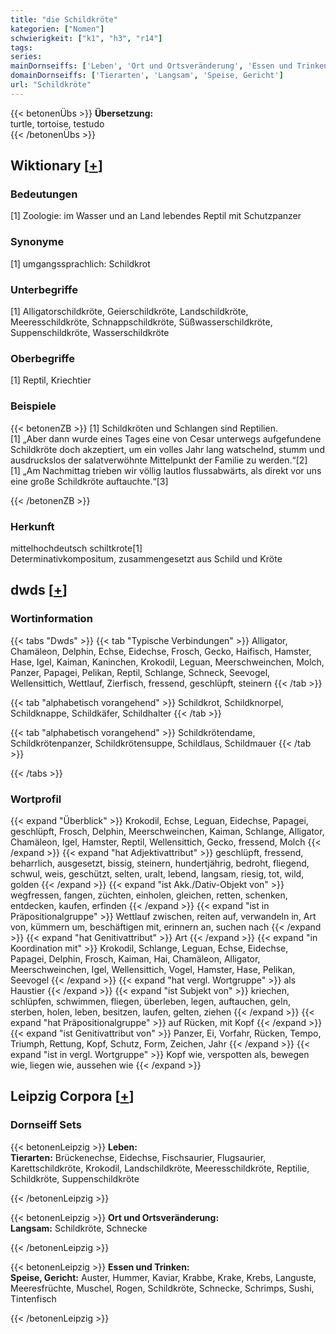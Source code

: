```yaml
---
title: "die Schildkröte"
kategorien: ["Nomen"]
schwierigkeit: ["k1", "h3", "r14"]
tags:
series:
mainDornseiffs: ['Leben', 'Ort und Ortsveränderung', 'Essen und Trinken']
domainDornseiffs: ['Tierarten', 'Langsam', 'Speise, Gericht']
url: "Schildkröte"
---
```


{{< betonenÜbs >}}
**Übersetzung:**  
turtle, tortoise, testudo  
{{< /betonenÜbs >}}

## Wiktionary [[+](https://de.wiktionary.org/wiki/Schildkröte)]

### Bedeutungen
[1] Zoologie: im Wasser und an Land lebendes Reptil mit Schutzpanzer  

### Synonyme
[1] umgangssprachlich: Schildkrot  

### Unterbegriffe
[1] Alligatorschildkröte, Geierschildkröte, Landschildkröte, Meeresschildkröte, Schnappschildkröte, Süßwasserschildkröte, Suppenschildkröte, Wasserschildkröte  

### Oberbegriffe
[1] Reptil, Kriechtier  

### Beispiele
{{< betonenZB >}}
[1] Schildkröten und Schlangen sind Reptilien.  
[1] „Aber dann wurde eines Tages eine von Cesar unterwegs aufgefundene Schildkröte doch akzeptiert, um ein volles Jahr lang watschelnd, stumm und ausdruckslos der salatverwöhnte Mittelpunkt der Familie zu werden.“[2]  
[1] „Am Nachmittag trieben wir völlig lautlos flussabwärts, als direkt vor uns eine große Schildkröte auftauchte.“[3]  

{{< /betonenZB >}}
### Herkunft
mittelhochdeutsch schiltkrote[1]  
Determinativkompositum, zusammengesetzt aus Schild und Kröte  



## dwds [[+](https://www.dwds.de/wb/Schildkröte)]

### Wortinformation
{{< tabs "Dwds" >}}
{{< tab "Typische Verbindungen" >}}
Alligator, Chamäleon, Delphin, Echse, Eidechse, Frosch, Gecko, Haifisch, Hamster, Hase, Igel, Kaiman, Kaninchen, Krokodil, Leguan, Meerschweinchen, Molch, Panzer, Papagei, Pelikan, Reptil, Schlange, Schneck, Seevogel, Wellensittich, Wettlauf, Zierfisch, fressend, geschlüpft, steinern
{{< /tab >}}

{{< tab "alphabetisch vorangehend" >}}
Schildkrot, Schildknorpel, Schildknappe, Schildkäfer, Schildhalter
{{< /tab >}}

{{< tab "alphabetisch vorangehend" >}}
Schildkrötendame, Schildkrötenpanzer, Schildkrötensuppe, Schildlaus, Schildmauer
{{< /tab >}}

{{< /tabs >}}

### Wortprofil
{{< expand "Überblick" >}} Krokodil, Echse, Leguan, Eidechse, Papagei, geschlüpft, Frosch, Delphin, Meerschweinchen, Kaiman, Schlange, Alligator, Chamäleon, Igel, Hamster, Reptil, Wellensittich, Gecko, fressend, Molch {{< /expand >}}
{{< expand "hat Adjektivattribut" >}} geschlüpft, fressend, beharrlich, ausgesetzt, bissig, steinern, hundertjährig, bedroht, fliegend, schwul, weis, geschützt, selten, uralt, lebend, langsam, riesig, tot, wild, golden {{< /expand >}}
{{< expand "ist Akk./Dativ-Objekt von" >}} wegfressen, fangen, züchten, einholen, gleichen, retten, schenken, entdecken, kaufen, erfinden {{< /expand >}}
{{< expand "ist in Präpositionalgruppe" >}} Wettlauf zwischen, reiten auf, verwandeln in, Art von, kümmern um, beschäftigen mit, erinnern an, suchen nach {{< /expand >}}
{{< expand "hat Genitivattribut" >}} Art {{< /expand >}}
{{< expand "in Koordination mit" >}} Krokodil, Schlange, Leguan, Echse, Eidechse, Papagei, Delphin, Frosch, Kaiman, Hai, Chamäleon, Alligator, Meerschweinchen, Igel, Wellensittich, Vogel, Hamster, Hase, Pelikan, Seevogel {{< /expand >}}
{{< expand "hat vergl. Wortgruppe" >}} als Haustier {{< /expand >}}
{{< expand "ist Subjekt von" >}} kriechen, schlüpfen, schwimmen, fliegen, überleben, legen, auftauchen, geln, sterben, holen, leben, besitzen, laufen, gelten, ziehen {{< /expand >}}
{{< expand "hat Präpositionalgruppe" >}} auf Rücken, mit Kopf {{< /expand >}}
{{< expand "ist Genitivattribut von" >}} Panzer, Ei, Vorfahr, Rücken, Tempo, Triumph, Rettung, Kopf, Schutz, Form, Zeichen, Jahr {{< /expand >}}
{{< expand "ist in vergl. Wortgruppe" >}} Kopf wie, verspotten als, bewegen wie, liegen wie, aussehen wie {{< /expand >}}

## Leipzig Corpora [[+](https://corpora.uni-leipzig.de/en/res?word=Schildkröte&corpusId=deu_newscrawl-public_2018)]

### Dornseiff Sets
{{< betonenLeipzig >}}
**Leben:**  
**Tierarten:** Brückenechse, Eidechse, Fischsaurier, Flugsaurier, Karettschildkröte, Krokodil, Landschildkröte, Meeresschildkröte, Reptilie, Schildkröte, Suppenschildkröte  

{{< /betonenLeipzig >}}


{{< betonenLeipzig >}}
**Ort und Ortsveränderung:**  
**Langsam:** Schildkröte, Schnecke  

{{< /betonenLeipzig >}}


{{< betonenLeipzig >}}
**Essen und Trinken:**  
**Speise, Gericht:** Auster, Hummer, Kaviar, Krabbe, Krake, Krebs, Languste, Meeresfrüchte, Muschel, Rogen, Schildkröte, Schnecke, Schrimps, Sushi, Tintenfisch  

{{< /betonenLeipzig >}}
